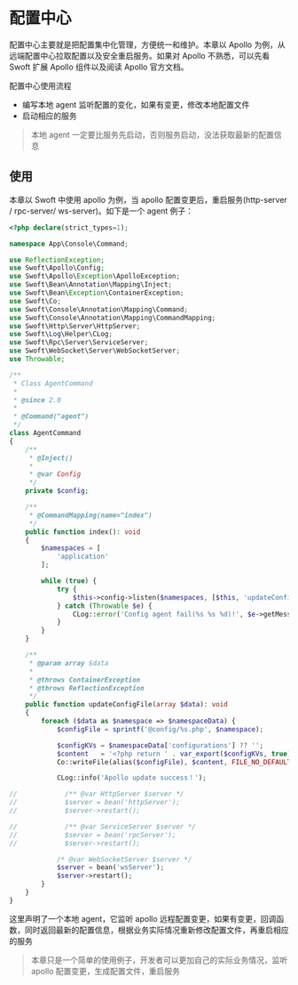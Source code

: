 # 配置中心

配置中心主要就是把配置集中化管理，方便统一和维护。本章以 Apollo 为例，从远端配置中心拉取配置以及安全重启服务。如果对 Apollo 不熟悉，可以先看 
Swoft 扩展 Apollo 组件以及阅读 Apollo 官方文档。

配置中心使用流程

- 编写本地 agent 监听配置的变化，如果有变更，修改本地配置文件
- 启动相应的服务

> 本地 agent 一定要比服务先启动，否则服务启动，没法获取最新的配置信息

## 使用

本章以 Swoft 中使用 apollo 为例，当 apollo 配置变更后，重启服务(http-server / rpc-server/ ws-server)。如下是一个 agent 例子：

```php
<?php declare(strict_types=1);

namespace App\Console\Command;

use ReflectionException;
use Swoft\Apollo\Config;
use Swoft\Apollo\Exception\ApolloException;
use Swoft\Bean\Annotation\Mapping\Inject;
use Swoft\Bean\Exception\ContainerException;
use Swoft\Co;
use Swoft\Console\Annotation\Mapping\Command;
use Swoft\Console\Annotation\Mapping\CommandMapping;
use Swoft\Http\Server\HttpServer;
use Swoft\Log\Helper\CLog;
use Swoft\Rpc\Server\ServiceServer;
use Swoft\WebSocket\Server\WebSocketServer;
use Throwable;

/**
 * Class AgentCommand
 *
 * @since 2.0
 *
 * @Command("agent")
 */
class AgentCommand
{
    /**
     * @Inject()
     *
     * @var Config
     */
    private $config;

    /**
     * @CommandMapping(name="index")
     */
    public function index(): void
    {
        $namespaces = [
            'application'
        ];

        while (true) {
            try {
                $this->config->listen($namespaces, [$this, 'updateConfigFile']);
            } catch (Throwable $e) {
                CLog::error('Config agent fail(%s %s %d)!', $e->getMessage(), $e->getFile(), $e->getLine());
            }
        }
    }

    /**
     * @param array $data
     *
     * @throws ContainerException
     * @throws ReflectionException
     */
    public function updateConfigFile(array $data): void
    {
        foreach ($data as $namespace => $namespaceData) {
            $configFile = sprintf('@config/%s.php', $namespace);

            $configKVs = $namespaceData['configurations'] ?? '';
            $content   = '<?php return ' . var_export($configKVs, true) . ';';
            Co::writeFile(alias($configFile), $content, FILE_NO_DEFAULT_CONTEXT);

            CLog::info('Apollo update success！');

//            /** @var HttpServer $server */
//            $server = bean('httpServer');
//            $server->restart();

//            /** @var ServiceServer $server */
//            $server = bean('rpcServer');
//            $server->restart();

            /* @var WebSocketServer $server */
            $server = bean('wsServer');
            $server->restart();
        }
    }
}
```

这里声明了一个本地 agent，它监听 apollo 远程配置变更，如果有变更，回调函数，同时返回最新的配置信息，根据业务实际情况重新修改配置文件，再重启相应的服务


> 本章只是一个简单的使用例子，开发者可以更加自己的实际业务情况，监听 apollo 配置变更，生成配置文件，重启服务